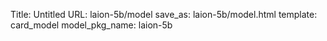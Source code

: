 Title: Untitled
URL: laion-5b/model
save_as: laion-5b/model.html
template: card_model
model_pkg_name: laion-5b

